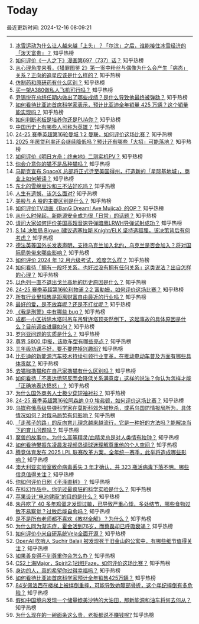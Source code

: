 # Today

最近更新时间: 2024-12-16 08:09:21

--- 
1. [冰雪运动为什么让人越来越「上头」？「尔滨」之后，谁能接住冰雪经济的「泼天富贵」？](https://www.zhihu.com/question/6112315953) 知乎热榜
2. [如何评价《一人之下》漫画第697（737）话？](https://www.zhihu.com/question/6694748267) 知乎热榜
3. [从心理角度来看，《猎罪图鉴 2》第一案中粉丝与偶像为什么会产生「病态」关系？正向的追星应该是什么样的？](https://www.zhihu.com/question/6491559041) 知乎热榜
4. [仿制药和原研药有什么区别？](https://www.zhihu.com/question/563630616) 知乎热榜
5. [买一架A380做私人飞机可行吗？](https://www.zhihu.com/question/655160971) 知乎热榜
6. [尹锡悦在总统任期内做出了哪些成绩？是什么导致他最终被弹劾？](https://www.zhihu.com/question/6847944906) 知乎热榜
7. [如何看待比亚迪首席科学家表示，预计比亚迪全年销量 425 万辆？这个销量能实现吗？](https://www.zhihu.com/question/6847896477) 知乎热榜
8. [如何判断老板是培养你还是PUA你？](https://www.zhihu.com/question/5380669689) 知乎热榜
9. [中国历史上有哪些人可称为英雄？](https://www.zhihu.com/question/63751940) 知乎热榜
10. [24-25 赛季英超第16轮曼城 1:2 曼联，如何评价这场比赛？](https://www.zhihu.com/question/6956173064) 知乎热榜
11. [2025 年房贷利率还会继续降低吗？预计还有哪些「大招」可能落地？](https://www.zhihu.com/question/6752093693) 知乎热榜
12. [如何评价《明日方舟：终末地》二测实机PV？](https://www.zhihu.com/question/6911645819) 知乎热榜
13. [你会介意你的猫不是品种猫吗？](https://www.zhihu.com/question/413441565) 知乎热榜
14. [马斯克宣布 SpaceX 总部将正式迁至美国得州，打造新的「星际基地城」，商业上如何解读？](https://www.zhihu.com/question/6867560931) 知乎热榜
15. [东北的雪绵豆沙和三不沾好吃吗？](https://www.zhihu.com/question/6759553763) 知乎热榜
16. [人生有遗憾，该怎么面对?](https://www.zhihu.com/question/6837259045) 知乎热榜
17. [美股与 A 股的主要区别是什么？](https://www.zhihu.com/question/754587486) 知乎热榜
18. [如何评价TV动画《BanG Dream! Ave Mujica》的OP？](https://www.zhihu.com/question/6913571146) 知乎热榜
19. [从什么时候起，新能源安全成为很「日常」的话题？](https://www.zhihu.com/question/6832021272) 知乎热榜
20. [请问大家如何评价美国高超音速导弹暗鹰LRWH导弹试射成功？](https://www.zhihu.com/question/6750378386) 知乎热榜
21. [S 14 决胜局 Bigwe i建议选塞拉斯 Knight/ELK 坚持选狐狸，该决策背后有何考虑？](https://www.zhihu.com/question/6381996649) 知乎热榜
22. [德法英等国外长发表声明，支持乌克兰加入北约，乌克兰是否会加入？将对国际局势带来哪些影响？](https://www.zhihu.com/question/6824545037) 知乎热榜
23. [如何评价 2024 年 12 月六级考试，难度怎么样？](https://www.zhihu.com/question/6852410266) 知乎热榜
24. [如何看待「拥有一段坏关系，也好过没有拥有任何关系」这类说法？出自怎样的心理？](https://www.zhihu.com/question/6684002359) 知乎热榜
25. [以色列一直不退出戈兰高地的历史原因是什么？](https://www.zhihu.com/question/31636807) 知乎热榜
26. [24-25 赛季英超第16轮利物浦 2:2 富勒姆，如何评价这场比赛？](https://www.zhihu.com/question/6871945445) 知乎热榜
27. [所有行业里销售是距离财富自由最近的行业吗？](https://www.zhihu.com/question/6832417527) 知乎热榜
28. [最好的爱，是不放弃呢？还是不打扰呢？](https://www.zhihu.com/question/6869580917) 知乎热榜
29. [《我是刑警》中有哪些 bug？](https://www.zhihu.com/question/5495596244) 知乎热榜
30. [成都一小区拆除水塔时吊车吊臂连塔顶突然倒下，这起事故的具体原因是什么？目前调查进展如何？](https://www.zhihu.com/question/6672436067) 知乎热榜
31. [罗兴亚问题的实质是什么？](https://www.zhihu.com/question/65109844) 知乎热榜
32. [尊界 S800 申报，该款车型有哪些亮点？](https://www.zhihu.com/question/6471320922) 知乎热榜
33. [三年级功课不好，要不要停掉兴趣班?](https://www.zhihu.com/question/3489056291) 知乎热榜
34. [比亚迪的新能源汽车技术持续引领行业变革，在推动电动车普及方面有哪些具体贡献？](https://www.zhihu.com/question/6693950722) 知乎热榜
35. [去猫咖撸猫和在自己家撸猫有什么区别吗？](https://www.zhihu.com/question/606708750) 知乎热榜
36. [如何看待「不表达愤怒反而会降低关系满意度」这样的说法？你认为怎样才能「正确地表达愤怒」？](https://www.zhihu.com/question/6684029781) 知乎热榜
37. [为什么国外商务人士极少穿短袖衬衫？](https://www.zhihu.com/question/21158197) 知乎热榜
38. [24-25 赛季英超第16轮阿森纳 0:0 埃弗顿，如何评价这场比赛？](https://www.zhihu.com/question/6871935710) 知乎热榜
39. [乌媒称俄高级导弹科学家在莫斯科郊外被枪杀，或系乌国防情报局所为，具体情况如何？对俄乌局势有何影响？](https://www.zhihu.com/question/6820069813) 知乎热榜
40. [「走孩子的路」的反向育儿理念越来越流行，它是一种好的方法吗？能解决当下的育儿问题吗？](https://www.zhihu.com/question/6659114169) 知乎热榜
41. [魔兽的故事中，为什么高等精灵/血精灵总是对人类情有独钟？](https://www.zhihu.com/question/41313428) 知乎热榜
42. [如何看待樊振东凌晨发视频恳请球迷理解尊重他的个人空间？](https://www.zhihu.com/question/6905593143) 知乎热榜
43. [腾竞体育发布 2025 LPL 联赛改革方案，全年统一赛季，此举将造成哪些影响？](https://www.zhihu.com/question/6831892352) 知乎热榜
44. [澳大利亚实验室致命病毒丢失 3 年才确认，共 323 瓶活病毒下落不明，哪些信息值得关注？](https://www.zhihu.com/question/6575154499) 知乎热榜
45. [你如何评价日剧《半泽直树》？](https://www.zhihu.com/question/21355533) 知乎热榜
46. [在科幻作品中，你见过最疯狂的科学实验是什么？](https://www.zhihu.com/question/628041386) 知乎热榜
47. [苹果设计“电池健康”的目的是什么？](https://www.zhihu.com/question/640885758) 知乎热榜
48. [朱丹吃了 40 多年鸡蛋才发现过敏，已导致严重心悸，多处结节，哪些食物过敏不易察觉？过敏后能自愈吗？](https://www.zhihu.com/question/6819911918) 知乎热榜
49. [是不是所有老师都不喜欢《教材全解》？为什么？](https://www.zhihu.com/question/268312931) 知乎热榜
50. [为什么同为渐冻症，霍金活到76岁，而蔡磊却已呼吸衰竭？](https://www.zhihu.com/question/641422453) 知乎热榜
51. [如何评价小米自研系统Vela全面开源？](https://www.zhihu.com/question/6594058263) 知乎热榜
52. [OpenAI 吹哨人 Suchir Balaji 被发现死于旧金山的公寓中，有哪些细节值得关注？](https://www.zhihu.com/question/6841313956) 知乎热榜
53. [如果善良得不到尊重你会怎么办？](https://www.zhihu.com/question/864483578) 知乎热榜
54. [CS2上海Major，Spirit2:1战胜Faze，如何评价这场比赛？](https://www.zhihu.com/question/6940920809) 知乎热榜
55. [身边的人，真的希望你过得幸福吗？](https://www.zhihu.com/question/6858039082) 知乎热榜
56. [如何看待比亚迪首席科学家预计全年销售425万辆？](https://www.zhihu.com/question/6847896477) 知乎热榜
57. [84岁佩洛西在楼梯上被绊倒重摔，可能导致她髋部骨折，这个年纪摔倒有多危险？](https://www.zhihu.com/question/6830085969) 知乎热榜
58. [假如中国境内发现一个储量媲美沙特的大油田，那新能源和油车将何去何从？](https://www.zhihu.com/question/6834528575) 知乎热榜
59. [为什么现在的一碗面条这么贵，老板都说不赚钱呢?](https://www.zhihu.com/question/6541367968) 知乎热榜
